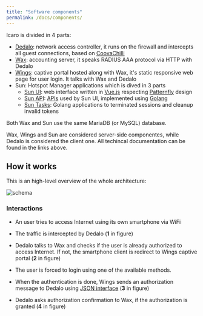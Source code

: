 ```yaml
---
title: "Software components"
permalink: /docs/components/
---
```


Icaro is divided in 4 parts:

- [Dedalo](https://github.com/nethesis/icaro/tree/master/dedalo): network access controller,
  it runs on the firewall and intercepts all guest connections, based on [CoovaChilli](http://coova.github.io/CoovaChilli/)
- [Wax](https://github.com/nethesis/icaro/tree/master/wax): accounting server, it speaks RADIUS AAA protocol via HTTP with Dedalo
- [Wings](https://github.com/nethesis/icaro/tree/master/wings): captive portal hosted along with Wax, it's static responsive web page for user login. It talks with Wax and Dedalo
- Sun: Hotspot Manager applications which is dived in 3 parts
  - [Sun UI](https://github.com/nethesis/icaro/tree/master/sun/sun-ui): web interface written in [Vue.js](https://vuejs.org/) respecting [Patternfly](http://www.patternfly.org) design
  - [Sun API](https://github.com/nethesis/icaro/tree/master/sun/sun-api): [APIs]({{site.api_url}}) used by Sun UI, implemented using [Golang ](https://golang.org/)
  - [Sun Tasks](https://github.com/nethesis/icaro/tree/master/sun/sun-tasks): Golang applications to terminated sessions and cleanup invalid tokens 

Both Wax and Sun use the same MariaDB (or MySQL) database.

Wax, Wings and Sun are considered server-side componentes, while Dedalo is considered the client one.
All techincal documentation can be found in the links above.

## How it works

This is an high-level overview of the whole architecture:

![schema](../img/schema.png "Schema")


### Interactions

- An user tries to access Internet using its own smartphone via WiFi

- The traffic is intercepted by Dedalo (**1** in figure)

- Dedalo talks to Wax and checks if the user is already authorized to access Internet.
  If not, the smartphone client is redirect to Wings captive portal (**2** in figure)
  
- The user is forced to login using one of the available methods.

- When the authentication is done, Wings sends an authorization message to Dedalo using [JSON interface](http://coova.github.io/CoovaChilli/JSON/) (**3** in figure)

- Dedalo asks authorization confirmation to Wax, if the authorization is granted (**4** in figure)

